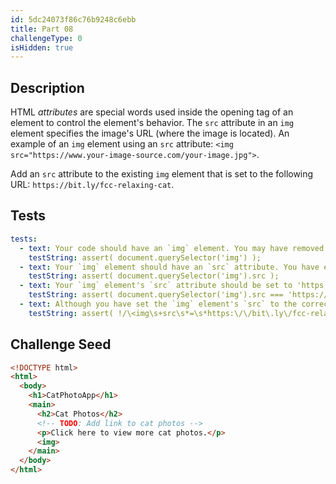 ```yaml
---
id: 5dc24073f86c76b9248c6ebb
title: Part 08
challengeType: 0
isHidden: true
---
```


## Description
<section id='description'>

HTML <dfn>attributes</dfn> are special words used inside the opening tag of an element to control the element's behavior. The `src` attribute in an `img` element specifies the image's URL (where the image is located). An example of an `img` element using an `src` attribute: `<img src="https://www.your-image-source.com/your-image.jpg">`.

Add an `src` attribute to the existing `img` element that is set to the following URL: `https://bit.ly/fcc-relaxing-cat`.

</section>

## Tests
<section id='tests'>

```yml
tests:
  - text: Your code should have an `img` element. You may have removed the `img` element or you have not surrounded the `src` attribute's value with quotes.
    testString: assert( document.querySelector('img') );
  - text: Your `img` element should have an `src` attribute. You have either omitted the attribute or have a typo. Make sure there is a space between the element name and the attribute name.
    testString: assert( document.querySelector('img').src );
  - text: Your `img` element's `src` attribute should be set to 'https://bit.ly/fcc-relaxing-cat'. You have either omitted the URL or have a typo. The case of the URL is important.
    testString: assert( document.querySelector('img').src === 'https://bit.ly/fcc-relaxing-cat' );
  - text: Although you have set the `img` element's `src` to the correct URL, it is recommended to always surround the value of an attribute with quotation marks.
    testString: assert( !/\<img\s+src\s*=\s*https:\/\/bit\.ly\/fcc-relaxing-cat/.test(code) );

```

</section>

## Challenge Seed
<section id='challengeSeed'>

<div id='html-seed'>

```html
<!DOCTYPE html>
<html>
  <body>
    <h1>CatPhotoApp</h1>
    <main>
      <h2>Cat Photos</h2>
      <!-- TODO: Add link to cat photos -->
      <p>Click here to view more cat photos.</p>
      <img>
    </main>
  </body>
</html>
```

</div>
</section>
